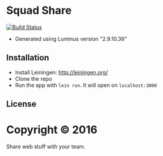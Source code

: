 # Squad Share

[![Build Status](https://travis-ci.org/weareswat/squad-share.svg?branch=travis)](https://travis-ci.org/weareswat/squad-share)

* Generated using Luminus version "2.9.10.36"

## Installation

* Install Leiningen: http://leiningen.org/
* Clone the repo
* Run the app with `lein run`. It will open on `localhost:3000`

## License

Copyright © 2016
=======
Share web stuff with your team.
